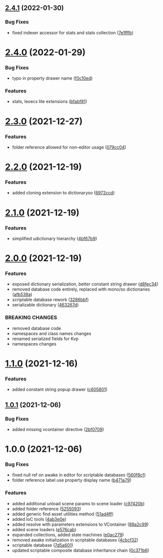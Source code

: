 ## [2.4.1](https://github.com/dre0dru/Shared.Sources/compare/v2.4.0...v2.4.1) (2022-01-30)


### Bug Fixes

* fixed indexer accessor for stats and stats collection ([7e1fffb](https://github.com/dre0dru/Shared.Sources/commit/7e1fffb3472ab9d07985a717a1e2b78f62a34d54))

# [2.4.0](https://github.com/dre0dru/Shared.Sources/compare/v2.3.0...v2.4.0) (2022-01-29)


### Bug Fixes

* typo in property drawer name ([f0c10ed](https://github.com/dre0dru/Shared.Sources/commit/f0c10ed8531c306b997a4671addcb3ffd1ef1d78))


### Features

* stats, leoecs lite extensions ([bfabf81](https://github.com/dre0dru/Shared.Sources/commit/bfabf81be5fbc94ed302e43b1e3877e0fa7d043a))

# [2.3.0](https://github.com/dre0dru/Shared.Sources/compare/v2.2.0...v2.3.0) (2021-12-27)


### Features

* folder reference allowed for non-editor usage ([079cc04](https://github.com/dre0dru/Shared.Sources/commit/079cc042aa1e22dcc3e8383b78d17a5c60a45309))

# [2.2.0](https://github.com/dre0dru/Shared.Sources/compare/v2.1.0...v2.2.0) (2021-12-19)


### Features

* added cloning extension to dictionaryso ([6972ccd](https://github.com/dre0dru/Shared.Sources/commit/6972ccd8d1276b1f8aa0a306fed7aa996e5884e7))

# [2.1.0](https://github.com/dre0dru/Shared.Sources/compare/v2.0.0...v2.1.0) (2021-12-19)


### Features

* simplified udictionary hierarchy ([4bf67b9](https://github.com/dre0dru/Shared.Sources/commit/4bf67b98764900d3c2d813f66a94e37451b7b5b4))

# [2.0.0](https://github.com/dre0dru/Shared.Sources/compare/v1.1.0...v2.0.0) (2021-12-19)


### Features

* exposed dictionary serialization, better constant string drawer ([d8fec34](https://github.com/dre0dru/Shared.Sources/commit/d8fec340abadfb34f6de6e2a855d92316a596fb2))
* removed database code entirely, replaced with mono/so dictionaries ([afb538a](https://github.com/dre0dru/Shared.Sources/commit/afb538a91f6533d805d3877fd81632c7e9b49dab))
* scriptable database rework ([3286bbf](https://github.com/dre0dru/Shared.Sources/commit/3286bbfbb259d9ee235e3dee1b6dc92e376a38c4))
* serializable dictionary ([463267d](https://github.com/dre0dru/Shared.Sources/commit/463267d5a2cca03d3762e750f2a3f95d18ccdbe6))


### BREAKING CHANGES

* removed database code
* namespaces and class names changes
* renamed serialized fields for Kvp
* namespaces changes

# [1.1.0](https://github.com/dre0dru/Shared.Sources/compare/v1.0.1...v1.1.0) (2021-12-16)


### Features

* added constant string popup drawer ([c605801](https://github.com/dre0dru/Shared.Sources/commit/c605801fd00cb5e16ba7cfefc5942bd004afb49e))

## [1.0.1](https://github.com/dre0dru/Shared.Sources/compare/v1.0.0...v1.0.1) (2021-12-06)


### Bug Fixes

* added missing vcontainer directive ([2bf0709](https://github.com/dre0dru/Shared.Sources/commit/2bf07098c4438266535989dcf28e22990de3431d))

# 1.0.0 (2021-12-06)


### Bug Fixes

* fixed null ref on awake in editor for scriptable databases ([560f8cf](https://github.com/dre0dru/Shared.Sources/commit/560f8cf8e8863ffb17112f1b1a35160bae1d128b))
* folder reference label use property display name ([b471a79](https://github.com/dre0dru/Shared.Sources/commit/b471a7928c117dcfff9901001d98323a4a67f056))


### Features

* added additional unload scene params to scene loader ([c97420b](https://github.com/dre0dru/Shared.Sources/commit/c97420b7d3abc3fc4bd86b847af861ea985a8a2f))
* added folder reference ([5255093](https://github.com/dre0dru/Shared.Sources/commit/5255093a8e6a72749567c1909044c19e323d7917))
* added generic find asset utilities method ([51ad4ff](https://github.com/dre0dru/Shared.Sources/commit/51ad4ff10ae2dd085cf84f341270213961654d0a))
* added IoC tools ([4ab3e0e](https://github.com/dre0dru/Shared.Sources/commit/4ab3e0e349e8426e8bc00b88f28380803fc48c88))
* added resolve with parameters extensions to VContainer ([88a2c99](https://github.com/dre0dru/Shared.Sources/commit/88a2c99c4a694190905bdf2fab9250009db072ca))
* added scene loaders ([e576cab](https://github.com/dre0dru/Shared.Sources/commit/e576cabf550586c268b9bdfb6fa3b31cbb89d983))
* expanded collections, added state machines ([e0ac279](https://github.com/dre0dru/Shared.Sources/commit/e0ac27918648da7176cbfa2bda72b6bf22ba3428))
* removed awake initialization in scriptable databases ([4cbcf32](https://github.com/dre0dru/Shared.Sources/commit/4cbcf32bf8cb9f7131c6f6f0f077d1b8937deb02))
* scriptable database ([7d5a601](https://github.com/dre0dru/Shared.Sources/commit/7d5a60153c197da19655661a4c79556f6d951dc5))
* updated scriptable composite database inheritance chain ([0c371b6](https://github.com/dre0dru/Shared.Sources/commit/0c371b65f772f006322696c5947ccb6737f37529))
